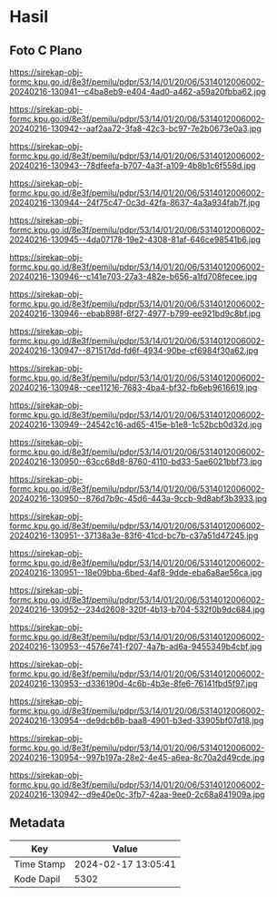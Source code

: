 # Hasil

## Foto C Plano

https://sirekap-obj-formc.kpu.go.id/8e3f/pemilu/pdpr/53/14/01/20/06/5314012006002-20240216-130941--c4ba8eb9-e404-4ad0-a462-a59a20fbba62.jpg

https://sirekap-obj-formc.kpu.go.id/8e3f/pemilu/pdpr/53/14/01/20/06/5314012006002-20240216-130942--aaf2aa72-3fa8-42c3-bc97-7e2b0673e0a3.jpg

https://sirekap-obj-formc.kpu.go.id/8e3f/pemilu/pdpr/53/14/01/20/06/5314012006002-20240216-130943--78dfeefa-b707-4a3f-a109-4b8b1c6f558d.jpg

https://sirekap-obj-formc.kpu.go.id/8e3f/pemilu/pdpr/53/14/01/20/06/5314012006002-20240216-130944--24f75c47-0c3d-42fa-8637-4a3a934fab7f.jpg

https://sirekap-obj-formc.kpu.go.id/8e3f/pemilu/pdpr/53/14/01/20/06/5314012006002-20240216-130945--4da07178-19e2-4308-81af-646ce98541b6.jpg

https://sirekap-obj-formc.kpu.go.id/8e3f/pemilu/pdpr/53/14/01/20/06/5314012006002-20240216-130946--c141e703-27a3-482e-b656-a1fd708fecee.jpg

https://sirekap-obj-formc.kpu.go.id/8e3f/pemilu/pdpr/53/14/01/20/06/5314012006002-20240216-130946--ebab898f-6f27-4977-b799-ee921bd9c8bf.jpg

https://sirekap-obj-formc.kpu.go.id/8e3f/pemilu/pdpr/53/14/01/20/06/5314012006002-20240216-130947--871517dd-fd6f-4934-90be-cf6984f30a62.jpg

https://sirekap-obj-formc.kpu.go.id/8e3f/pemilu/pdpr/53/14/01/20/06/5314012006002-20240216-130948--cee11216-7683-4ba4-bf32-fb6eb9616619.jpg

https://sirekap-obj-formc.kpu.go.id/8e3f/pemilu/pdpr/53/14/01/20/06/5314012006002-20240216-130949--24542c16-ad65-415e-b1e8-1c52bcb0d32d.jpg

https://sirekap-obj-formc.kpu.go.id/8e3f/pemilu/pdpr/53/14/01/20/06/5314012006002-20240216-130950--63cc68d8-8760-4110-bd33-5ae6021bbf73.jpg

https://sirekap-obj-formc.kpu.go.id/8e3f/pemilu/pdpr/53/14/01/20/06/5314012006002-20240216-130950--876d7b9c-45d6-443a-9ccb-9d8abf3b3933.jpg

https://sirekap-obj-formc.kpu.go.id/8e3f/pemilu/pdpr/53/14/01/20/06/5314012006002-20240216-130951--37138a3e-83f6-41cd-bc7b-c37a51d47245.jpg

https://sirekap-obj-formc.kpu.go.id/8e3f/pemilu/pdpr/53/14/01/20/06/5314012006002-20240216-130951--18e09bba-6bed-4af8-9dde-eba6a8ae56ca.jpg

https://sirekap-obj-formc.kpu.go.id/8e3f/pemilu/pdpr/53/14/01/20/06/5314012006002-20240216-130952--234d2608-320f-4b13-b704-532f0b9dc684.jpg

https://sirekap-obj-formc.kpu.go.id/8e3f/pemilu/pdpr/53/14/01/20/06/5314012006002-20240216-130953--4576e741-f207-4a7b-ad6a-9455349b4cbf.jpg

https://sirekap-obj-formc.kpu.go.id/8e3f/pemilu/pdpr/53/14/01/20/06/5314012006002-20240216-130953--d336190d-4c6b-4b3e-8fe6-76141fbd5f97.jpg

https://sirekap-obj-formc.kpu.go.id/8e3f/pemilu/pdpr/53/14/01/20/06/5314012006002-20240216-130954--de9dcb6b-baa8-4901-b3ed-33905bf07d18.jpg

https://sirekap-obj-formc.kpu.go.id/8e3f/pemilu/pdpr/53/14/01/20/06/5314012006002-20240216-130954--997b197a-28e2-4e45-a6ea-8c70a2d49cde.jpg

https://sirekap-obj-formc.kpu.go.id/8e3f/pemilu/pdpr/53/14/01/20/06/5314012006002-20240216-130942--d9e40e0c-3fb7-42aa-9ee0-2c68a841909a.jpg


## Metadata

| Key        | Value               |
| ---------- | ------------------- |
| Time Stamp | 2024-02-17 13:05:41 |
| Kode Dapil | 5302                |



